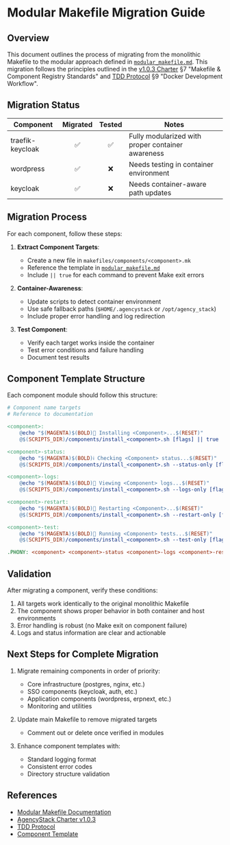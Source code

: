 # Modular Makefile Migration Guide

## Overview

This document outlines the process of migrating from the monolithic Makefile to the modular approach defined in [`modular_makefile.md`](./modular_makefile.md). This migration follows the principles outlined in the [v1.0.3 Charter](../../charter/v1.0.3.md) §7 "Makefile & Component Registry Standards" and [TDD Protocol](../../charter/tdd_protocol.md) §9 "Docker Development Workflow".

## Migration Status

| Component | Migrated | Tested | Notes |
|-----------|:--------:|:------:|-------|
| traefik-keycloak | ✅ | ✅ | Fully modularized with proper container awareness |
| wordpress | ✅ | ❌ | Needs testing in container environment |
| keycloak | ✅ | ❌ | Needs container-aware path updates |

## Migration Process

For each component, follow these steps:

1. **Extract Component Targets**:
   - Create a new file in `makefiles/components/<component>.mk`
   - Reference the template in [`modular_makefile.md`](./modular_makefile.md)
   - Include `|| true` for each command to prevent Make exit errors

2. **Container-Awareness**:
   - Update scripts to detect container environment
   - Use safe fallback paths (`$HOME/.agencystack` or `/opt/agency_stack`)
   - Include proper error handling and log redirection

3. **Test Component**:
   - Verify each target works inside the container
   - Test error conditions and failure handling
   - Document test results

## Component Template Structure

Each component module should follow this structure:

```makefile
# Component name targets
# Reference to documentation

<component>:
	@echo "$(MAGENTA)$(BOLD)🚀 Installing <Component>...$(RESET)"
	@$(SCRIPTS_DIR)/components/install_<component>.sh [flags] || true

<component>-status:
	@echo "$(MAGENTA)$(BOLD)ℹ️ Checking <Component> status...$(RESET)"
	@$(SCRIPTS_DIR)/components/install_<component>.sh --status-only [flags] || true

<component>-logs:
	@echo "$(MAGENTA)$(BOLD)📜 Viewing <Component> logs...$(RESET)"
	@$(SCRIPTS_DIR)/components/install_<component>.sh --logs-only [flags] || true

<component>-restart:
	@echo "$(MAGENTA)$(BOLD)🔄 Restarting <Component>...$(RESET)"
	@$(SCRIPTS_DIR)/components/install_<component>.sh --restart-only [flags] || true

<component>-test:
	@echo "$(MAGENTA)$(BOLD)🧪 Running <Component> tests...$(RESET)"
	@$(SCRIPTS_DIR)/components/install_<component>.sh --test-only [flags] || true

.PHONY: <component> <component>-status <component>-logs <component>-restart <component>-test
```

## Validation

After migrating a component, verify these conditions:

1. All targets work identically to the original monolithic Makefile
2. The component shows proper behavior in both container and host environments
3. Error handling is robust (no Make exit on component failure)
4. Logs and status information are clear and actionable

## Next Steps for Complete Migration

1. Migrate remaining components in order of priority:
   - Core infrastructure (postgres, nginx, etc.)
   - SSO components (keycloak, auth, etc.)
   - Application components (wordpress, erpnext, etc.)
   - Monitoring and utilities

2. Update main Makefile to remove migrated targets
   - Comment out or delete once verified in modules

3. Enhance component templates with:
   - Standard logging format
   - Consistent error codes
   - Directory structure validation

## References

- [Modular Makefile Documentation](./modular_makefile.md)
- [AgencyStack Charter v1.0.3](../../charter/v1.0.3.md)
- [TDD Protocol](../../charter/tdd_protocol.md)
- [Component Template](../../../scripts/utils/component_template.sh)
